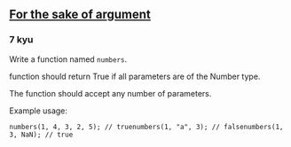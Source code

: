 <h2><a href=https://www.codewars.com/kata/5258b272e6925db09900386a/train/javascript target="_blank">For the sake of argument</a></h2><h3>7 kyu</h3><p>Write a function named <code>numbers</code>. </p><p>function should return True if all parameters are of the Number type.</p><p>The function should accept any number of parameters.</p><p>Example usage:</p><pre style="display: none;"><code class="language-python"><span class="cm-variable">numbers</span>(<span class="cm-number">1</span>, <span class="cm-number">4</span>, <span class="cm-number">3</span>, <span class="cm-number">2</span>, <span class="cm-number">5</span>); <span class="cm-comment"># True</span><span class="cm-variable">numbers</span>(<span class="cm-number">1</span>, <span class="cm-string">"a"</span>, <span class="cm-number">3</span>); <span class="cm-comment"># False</span><span class="cm-variable">numbers</span>(<span class="cm-number">1</span>, <span class="cm-number">3</span>, <span class="cm-keyword">None</span>); <span class="cm-comment"># False</span><span class="cm-variable">numbers</span>(<span class="cm-number">1.23</span>, <span class="cm-number">5.6</span>, <span class="cm-number">3.2</span>) <span class="cm-comment"># True</span></code></pre><pre style="display: none;"><code class="language-coffeescript"><span class="cm-variable">numbers</span><span class="cm-punctuation">(</span><span class="cm-number">1</span><span class="cm-punctuation">,</span> <span class="cm-number">4</span><span class="cm-punctuation">,</span> <span class="cm-number">3</span><span class="cm-punctuation">,</span> <span class="cm-number">2</span><span class="cm-punctuation">,</span> <span class="cm-number">5</span><span class="cm-punctuation">)</span><span class="cm-punctuation">;</span> <span class="cm-string-2">//</span> <span class="cm-atom">true</span><span class="cm-variable">numbers</span><span class="cm-punctuation">(</span><span class="cm-number">1</span><span class="cm-punctuation">,</span> <span class="cm-string">"a"</span><span class="cm-punctuation">,</span> <span class="cm-number">3</span><span class="cm-punctuation">)</span><span class="cm-punctuation">;</span> <span class="cm-string-2">//</span> <span class="cm-atom">false</span><span class="cm-variable">numbers</span><span class="cm-punctuation">(</span><span class="cm-number">1</span><span class="cm-punctuation">,</span> <span class="cm-number">3</span><span class="cm-punctuation">,</span> <span class="cm-atom">NaN</span><span class="cm-punctuation">)</span> <span class="cm-string-2">//</span> <span class="cm-atom">true</span></code></pre><pre><code class="language-javascript"><span class="cm-variable">numbers</span>(<span class="cm-number">1</span>, <span class="cm-number">4</span>, <span class="cm-number">3</span>, <span class="cm-number">2</span>, <span class="cm-number">5</span>); <span class="cm-comment">// true</span><span class="cm-variable">numbers</span>(<span class="cm-number">1</span>, <span class="cm-string">"a"</span>, <span class="cm-number">3</span>); <span class="cm-comment">// false</span><span class="cm-variable">numbers</span>(<span class="cm-number">1</span>, <span class="cm-number">3</span>, <span class="cm-atom">NaN</span>); <span class="cm-comment">// true</span></code></pre>